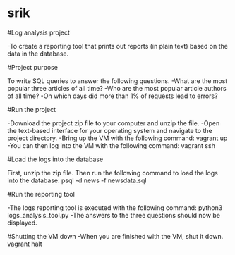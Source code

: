 # srik
#Log analysis project

-To create a reporting tool that prints out reports (in plain text) based on the data in the database.

#Project purpose

To write SQL queries to answer the following questions.
-What are the most popular three articles of all time?
-Who are the most popular article authors of all time?
-On which days did more than 1% of requests lead to errors?

#Run the project

-Download the project zip file to your computer and unzip the file.
-Open the text-based interface for your operating system and navigate to the project directory.
-Bring up the VM with the following command:
 vagrant up
-You can then log into the VM with the following command:
 vagrant ssh
 
#Load the logs into the database

First, unzip the zip file.
Then run the following command to load the logs into the database:
psql -d news -f newsdata.sql

#Run the reporting tool

-The logs reporting tool is executed with the following command:
 python3 logs_analysis_tool.py
-The answers to the three questions should now be displayed.

#Shutting the VM down
-When you are finished with the VM, shut it down.
 vagrant halt

